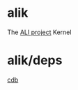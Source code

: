 # alik
The [ALI project](https://docs.google.com/document/d/1tj9lPVOGs4wELcQ_xKbrFpLsmckt4NodzUgqgh19zI4/edit) Kernel
# alik/deps
[cdb](http://cr.yp.to/cdb.html)
